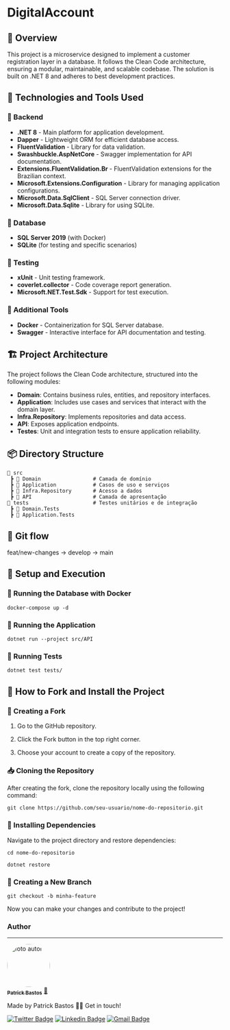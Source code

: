 # DigitalAccount

## 📌 Overview

This project is a microservice designed to implement a customer registration layer in a database. It follows the Clean Code architecture, ensuring a modular, maintainable, and scalable codebase. The solution is built on .NET 8 and adheres to best development practices.

## 🚀 Technologies and Tools Used

### 📌 Backend

- **.NET 8** - Main platform for application development.
- **Dapper** - Lightweight ORM for efficient database access.
- **FluentValidation** - Library for data validation.
- **Swashbuckle.AspNetCore** - Swagger implementation for API documentation.
- **Extensions.FluentValidation.Br** - FluentValidation extensions for the Brazilian context.
- **Microsoft.Extensions.Configuration** - Library for managing application configurations.
- **Microsoft.Data.SqlClient** - SQL Server connection driver.
- **Microsoft.Data.Sqlite** - Library for using SQLite.

### 📌 Database

- **SQL Server 2019** (with Docker)
- **SQLite** (for testing and specific scenarios)

### 📌 Testing

- **xUnit** - Unit testing framework.
- **coverlet.collector** - Code coverage report generation.
- **Microsoft.NET.Test.Sdk** - Support for test execution.

### 📌 Additional Tools

- **Docker** - Containerization for SQL Server database.
- **Swagger** - Interactive interface for API documentation and testing.

## 🏗️ Project Architecture

The project follows the Clean Code architecture, structured into the following modules:

- **Domain**: Contains business rules, entities, and repository interfaces.
- **Application**: Includes use cases and services that interact with the domain layer.
- **Infra.Repository**: Implements repositories and data access.
- **API**: Exposes application endpoints.
- **Testes**: Unit and integration tests to ensure application reliability.

## 📦 Directory Structure

```
📂 src
 ┣ 📂 Domain                 # Camada de domínio
 ┣ 📂 Application            # Casos de uso e serviços
 ┣ 📂 Infra.Repository       # Acesso a dados
 ┣ 📂 API                    # Camada de apresentação
📂 tests                     # Testes unitários e de integração
 ┣ 📂 Domain.Tests
 ┣ 📂 Application.Tests
```
## 🔄 Git flow

feat/new-changes -> develop -> main 

## 🔧 Setup and Execution

### 🐳 Running the Database with Docker

```
docker-compose up -d
```

### 📌 Running the Application
```
dotnet run --project src/API
```

### 📌 Running Tests

```
dotnet test tests/
```

## 🔗 How to Fork and Install the Project

### 🔀 Creating a Fork

1. Go to the GitHub repository.

2. Click the Fork button in the top right corner.

3. Choose your account to create a copy of the repository.

### 📥 Cloning the Repository

After creating the fork, clone the repository locally using the following command:

```
git clone https://github.com/seu-usuario/nome-do-repositorio.git
```

### 📌 Installing Dependencies

Navigate to the project directory and restore dependencies:

```
cd nome-do-repositorio

dotnet restore
```

### 🔄 Creating a New Branch

```
git checkout -b minha-feature
```

Now you can make your changes and contribute to the project!

### Author

---

<a href="https://github.com/PatrickBastosDeveloper">
 <img style="border-radius: 50%;" src="https://avatars3.githubusercontent.com/patrickbastosdeveloper" width="100px;" alt="foto autor"/>
 <br />
 <sub><b>Patrick Bastos</b></sub></a> <a href="https://github.com/PatrickBastosDeveloper" title="my-portfolio">🚀</a>

Made by Patrick Bastos
👋🏽 Get in touch!

[![Twitter Badge](https://img.shields.io/badge/-@PatrickBastosC-1ca0f1?style=flat-square&labelColor=1ca0f1&logo=twitter&logoColor=white&link=https://twitter.com/patrickbastosc)]()
[![Linkedin Badge](https://img.shields.io/badge/-PatrickBastosDeveloper-blue?style=flat-square&logo=Linkedin&logoColor=white&link=https://www.linkedin.com/in/patrickbastosdeveloper/)](https://www.linkedin.com/in/patrickbastosdeveloper/)
[![Gmail Badge](https://img.shields.io/badge/-patrickbastosc@gmail.com-c14438?style=flat-square&logo=Gmail&logoColor=white&link=mailto:patrickbastosc@gmail.com)](https://mail.google.com/mail/u/0/?tab=rm&ogbl#inbox)
